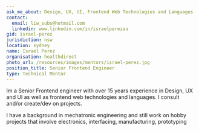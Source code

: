 ```yaml
---
ask_me_about: Design, UX, UI, Frontend Web Technologies and Languages
contact:
  email: liw_subs@hotmail.com
  linkedin: www.linkedin.com/in/israelperezau
gid: israel-perez
jurisdiction: nsw
location: sydney
name: Israel Perez
organisation: healthdirect
photo_url: /resources/images/mentors/israel-perez.jpg
position_title: Senior Frontend Engineer
type: Technical Mentor
---
```


Im a Senior Frontend engineer with over 15 years experience in Design, UX and UI as well as frontend web technologies and languages. I consult and/or create/dev on projects. 

I have a background in mechatronic engineering and still work on hobby projects that involve electronics, interfacing, manufacturing, prototyping